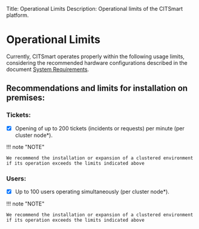Title: Operational Limits
Description: Operational limits of the CITSmart platform.

# Operational Limits

Currently, CITSmart operates properly within the following usage limits, considering the recommended hardware configurations described in the document [System Requirements](https://docs.citsmart.com/en-us/citsmart-platform-9/get-started/installation-and-upgrade/system-requirements.html).

## Recommendations and limits for installation on premises:

### Tickets:

- [x] Opening of up to 200 tickets (incidents or requests) per minute (per cluster node*).

!!! note "NOTE"

    We recommend the installation or expansion of a clustered environment if its operation exceeds the limits indicated above

### Users:

- [x] Up to 100 users operating simultaneously (per cluster node*). 

!!! note "NOTE"

    We recommend the installation or expansion of a clustered environment if its operation exceeds the limits indicated above
